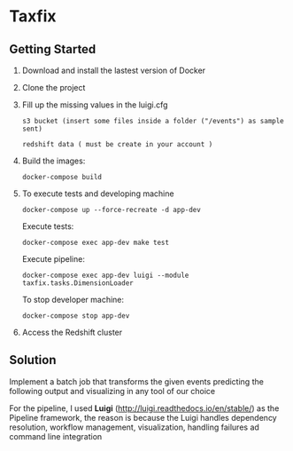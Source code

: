 Taxfix
======

## Getting Started

1. Download and install the lastest version of Docker
2. Clone the project
3. Fill up the missing values in the luigi.cfg
    ~~~~
    s3 bucket (insert some files inside a folder ("/events") as sample sent)
    ~~~~
    ~~~~
    redshift data ( must be create in your account )
    ~~~~
4. Build the images:
    ~~~~
    docker-compose build
    ~~~~
5. To execute tests and developing machine
    ~~~~
    docker-compose up --force-recreate -d app-dev
    ~~~~

    Execute tests:
    ~~~~
    docker-compose exec app-dev make test
    ~~~~

    Execute pipeline:
    ~~~~
    docker-compose exec app-dev luigi --module taxfix.tasks.DimensionLoader
    ~~~~

    To stop developer machine:
    ~~~~
    docker-compose stop app-dev
    ~~~~

6. Access the Redshift cluster

## Solution

Implement a batch job that transforms the given events predicting the following output and visualizing in any tool of our choice

For the pipeline, I used **Luigi** (http://luigi.readthedocs.io/en/stable/)
as the Pipeline framework, the reason is because the Luigi handles dependency resolution,
workflow management, visualization, handling failures ad command line integration
